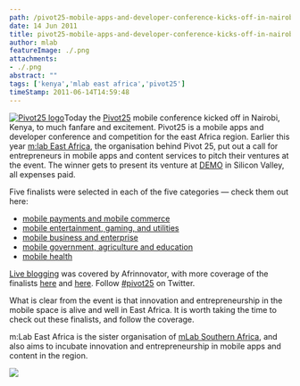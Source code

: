 ```yaml
---
path: /pivot25-mobile-apps-and-developer-conference-kicks-off-in-nairobi
date: 14 Jun 2011
title: pivot25-mobile-apps-and-developer-conference-kicks-off-in-nairobi
author: mlab
featureImage: ./.png
attachments: 
- ./.png
abstract: ""
tags: ['kenya','mlab east africa','pivot25']
timeStamp: 2011-06-14T14:59:48
---
```


[![Pivot25 logo](https:&#x2F;&#x2F;mlab.co.za&#x2F;wp-content&#x2F;uploads&#x2F;2011&#x2F;06&#x2F;pivot25logo.png)](http:&#x2F;&#x2F;www.pivot25.com)Today the [Pivot25](http:&#x2F;&#x2F;pivot25.com&#x2F;) mobile conference kicked off in Nairobi, Kenya, to much fanfare and excitement. Pivot25 is a mobile apps and developer conference and competition for the east Africa region. Earlier this year [m:lab East Africa](https:&#x2F;&#x2F;mlab.co.za.co.ke&#x2F;), the organisation behind Pivot 25, put out a call for entrepreneurs in mobile apps and content services to pitch their ventures at the event. The winner gets to present its venture at [DEMO](http:&#x2F;&#x2F;www.demo.com&#x2F;) in Silicon Valley, all expenses paid.

Five finalists were selected in each of the five categories — check them out here:

*   [mobile payments and mobile commerce](http:&#x2F;&#x2F;pivot25.com&#x2F;finalists-in-mobile-payments-and-mobile-commerce&#x2F;)
*   [mobile entertainment, gaming, and utilities](http:&#x2F;&#x2F;pivot25.com&#x2F;finalists-in-entertainment-gaming-and-utilities&#x2F;)
*   [mobile business and enterprise](http:&#x2F;&#x2F;pivot25.com&#x2F;finalists-in-business-and-the-enterprise&#x2F;)
*   [mobile government, agriculture and education](http:&#x2F;&#x2F;pivot25.com&#x2F;finalists-in-government-agriculture-and-education&#x2F;)
*   [mobile health](http:&#x2F;&#x2F;pivot25.com&#x2F;finalists-in-health&#x2F;)

[Live blogging](http:&#x2F;&#x2F;afrinnovator.com&#x2F;blog&#x2F;2011&#x2F;06&#x2F;14&#x2F;pivot25-live-blog-day-1&#x2F;) was covered by Afrinnovator, with more coverage of the finalists [here](http:&#x2F;&#x2F;afrinnovator.com&#x2F;blog&#x2F;2011&#x2F;06&#x2F;06&#x2F;exclusive-inside-look-at-the-pivot25-startups-part-1&#x2F;) and [here](http:&#x2F;&#x2F;afrinnovator.com&#x2F;blog&#x2F;2011&#x2F;06&#x2F;13&#x2F;exclusive-inside-look-at-the-pivot25-startups-part-2&#x2F;). Follow [#pivot25](http:&#x2F;&#x2F;twitter.com&#x2F;#%21&#x2F;search&#x2F;%23pivot25) on Twitter.

What is clear from the event is that innovation and entrepreneurship in the mobile space is alive and well in East Africa. It is worth taking the time to check out these finalists, and follow the coverage.

m:Lab East Africa is the sister organisation of [mLab Southern Africa](https:&#x2F;&#x2F;mlab.co.za&#x2F;), and also aims to incubate innovation and entrepreneurship in mobile apps and content in the region.

![](http:&#x2F;&#x2F;img.zemanta.com&#x2F;pixy.gif?x-id&#x3D;de79e56d-afbd-896b-8cc4-0d6fc02f7df8)


